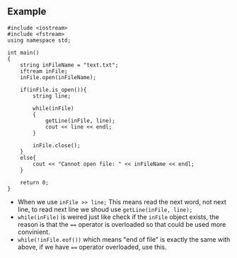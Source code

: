 ## Example
```
#include <iostream>
#include <fstream>
using namespace std;

int main()
{
    string inFileName = "text.txt";
    iftream inFile;
    inFile.open(inFileName);
    
    if(inFile.is_open()){
        string line;
        
        while(inFile)
        {
            getLine(inFile, line);
            cout << line << endl;
        }
        
        inFile.close();
    }
    else{
        cout << "Cannot open file: " << inFileName << endl;
    }
    
    return 0;
}
```
- When we use `inFile >> line;` This means read the next word, not next line, to read next line we shoud use `getLine(inFile, line);`  
- `while(inFile)` is weired just like check if the `inFile` object exists, the reason is that the `==` operator is overloaded so that could be used more convinient.  
- `while(!inFile.eof())` which means "end of file" is exactly the same with above, if we have `==` operator overloaded, use this. 
